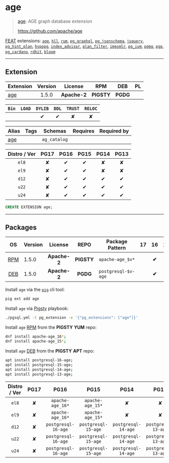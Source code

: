 # age


> [age](https://github.com/apache/age): AGE graph database extension
>
> https://github.com/apache/age





[FEAT](/feat) extensions: [`age`](/age), [`hll`](/hll), [`rum`](/rum), [`pg_graphql`](/pg_graphql), [`pg_jsonschema`](/pg_jsonschema), [`jsquery`](/jsquery), [`pg_hint_plan`](/pg_hint_plan), [`hypopg`](/hypopg), [`index_advisor`](/index_advisor), [`plan_filter`](/plan_filter), [`imgsmlr`](/imgsmlr), [`pg_ivm`](/pg_ivm), [`pgmq`](/pgmq), [`pgq`](/pgq), [`pg_cardano`](/pg_cardano), [`rdkit`](/rdkit), [`bloom`](/bloom)


-------
## Extension


| Extension | Version | License | RPM | DEB | PL |
|-----------|:-------:|:-------:|:---:|:---:|:--:|
| [age](https://github.com/apache/age) | 1.5.0 | **<span class="tccyan">Apache-2</span>** | **<span class="tcwarn">PIGSTY</span>** | **<span class="tccyan">PGDG</span>** |  |



| `Bin` | `LOAD` | `DYLIB` | `DDL` | `TRUST` | `RELOC` |
|:-----:|:------:|:-------:|:-----:|:-------:|:-------:|
|  |  | <span class="tcblue">✔</span> | <span class="tcblue">✔</span> | <span class="tcwarn">✘</span> | <span class="tcwarn">✘</span> |



| Alias | Tags | Schemas | Requires | Required by |
|-------|------|---------|----------|-------------|
| [age](/age) |  | `ag_catalog` |  |  |



| Distro / Ver | PG17 | PG16 | PG15 | PG14 | PG13 |
|:------------:|:----:|:----:|:----:|:----:|:----:|
| `el8` | <span class="tcred">✘</span> | <span class="tcblue">✔</span> | <span class="tcblue">✔</span> | <span class="tcred">✘</span> | <span class="tcred">✘</span> |
| `el9` | <span class="tcred">✘</span> | <span class="tcblue">✔</span> | <span class="tcblue">✔</span> | <span class="tcred">✘</span> | <span class="tcred">✘</span> |
| `d12` | <span class="tcred">✘</span> | <span class="tcblue">✔</span> | <span class="tcblue">✔</span> | <span class="tcblue">✔</span> | <span class="tcblue">✔</span> |
| `u22` | <span class="tcred">✘</span> | <span class="tcblue">✔</span> | <span class="tcblue">✔</span> | <span class="tcblue">✔</span> | <span class="tcblue">✔</span> |
| `u24` | <span class="tcred">✘</span> | <span class="tcblue">✔</span> | <span class="tcblue">✔</span> | <span class="tcblue">✔</span> | <span class="tcblue">✔</span> |





```sql
CREATE EXTENSION age;
```

-----------


## Packages


| OS | Version | License | REPO | Package Pattern | 17 | 16 | 15 | 14 | 13 | Dependency |
|:--:|---------|:-------:|:----:|-----------------|:--:|:--:|:--:|:--:|:--:|------------|
| [RPM](/rpm) | 1.5.0 | **<span class="tccyan">Apache-2</span>** | **<span class="tcwarn">PIGSTY</span>** | `apache-age_$v*` |  | **<span class="tcwarn">✔</span>** | **<span class="tcwarn">✔</span>** |  |  |  |
| [DEB](/deb) | 1.5.0 | **<span class="tccyan">Apache-2</span>** | **<span class="tccyan">PGDG</span>** | `postgresql-$v-age` |  | **<span class="tcwarn">✔</span>** | **<span class="tcwarn">✔</span>** |  |  |  |



Install `age` via the [`pig`](https://github.com/pgsty/pig) cli tool:

```bash
pig ext add age
```


Install `age` via [Pigsty](https://pigsty.io/docs/pgext/usage/install/) playbook:

```bash
./pgsql.yml -t pg_extension -e '{"pg_extensions": ["age"]}'
```


Install `age` [RPM](/rpm) from the **<span class="tcwarn">PIGSTY</span>** **YUM** repo:

```bash
dnf install apache-age_16*;
dnf install apache-age_15*;
```


Install `age` [DEB](/deb) from the **<span class="tcwarn">PIGSTY</span>** **APT** repo:

```bash
apt install postgresql-16-age;
apt install postgresql-15-age;
apt install postgresql-14-age;
apt install postgresql-13-age;
```




| Distro / Ver | PG17 | PG16 | PG15 | PG14 | PG13 |
|:------------:|:----:|:----:|:----:|:----:|:----:|
| `el8` | <span class="tcred">✘</span> | `apache-age_16*` | `apache-age_15*` | <span class="tcred">✘</span> | <span class="tcred">✘</span> |
| `el9` | <span class="tcred">✘</span> | `apache-age_16*` | `apache-age_15*` | <span class="tcred">✘</span> | <span class="tcred">✘</span> |
| `d12` | <span class="tcred">✘</span> | `postgresql-16-age` | `postgresql-15-age` | `postgresql-14-age` | `postgresql-13-age` |
| `u22` | <span class="tcred">✘</span> | `postgresql-16-age` | `postgresql-15-age` | `postgresql-14-age` | `postgresql-13-age` |
| `u24` | <span class="tcred">✘</span> | `postgresql-16-age` | `postgresql-15-age` | `postgresql-14-age` | `postgresql-13-age` |





